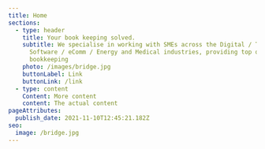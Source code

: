 ```yaml
---
title: Home
sections:
  - type: header
    title: Your book keeping solved.
    subtitle: We specialise in working with SMEs across the Digital / Tech /
      Software / eComm / Energy and Medical industries, providing top quality
      bookkeeping
    photo: /images/bridge.jpg
    buttonLabel: Link
    buttonLink: /link
  - type: content
    Content: More content
    content: The actual content
pageAttributes:
  publish_date: 2021-11-10T12:45:21.182Z
seo:
  image: /bridge.jpg
---
```

